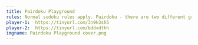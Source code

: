 ```yaml
---
title: Pairdoku Playground
rules: Normal sudoku rules apply. Pairdoku - there are two different grids with the same solution, but not enough information to solve alone. Two solvers work together by sharing information on what digits are constrained, but not what the constraints are nor describing their grid. The grids are blurred above so too much information is not given out ahead of the solve. Each grid has information about its own constraints. These grids are generally domino constraints and killer cages.
player-1:  https://tinyurl.com/3n9k3sh5
player-2:  https://tinyurl.com/bddxdthh
imgname: Pairdoku Playground cover.png
---
```

